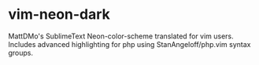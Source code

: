 # vim-neon-dark
MattDMo's SublimeText Neon-color-scheme translated for vim users. Includes advanced highlighting for php using StanAngeloff/php.vim syntax groups.
